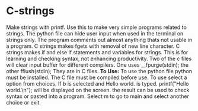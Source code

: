 # C-strings
Make strings with printf.
Use this to make very simple programs related to strings.
The python file can hide user input when used in the terminal on strings only.
The program comments out almost anything thats not usable in a program.
C strings  makes fgets with removal of new line character.
C strings makes if and else if statements and variables for strings.
This is for learning and checking syntax, not enhancing productivity.
Two of the c files will clear input buffer for different compilers.
One uses __fpurge(stdin); the other fflush(stdin); They are in C files.
**To Use:**
To use the python file python must be installed. The C file must be compiled
before use.
To use select a option from choices. If b is selected and Hello world. is typed.
printf("Hello world.\n"); will be displayed on the screen.
the result can be used to check syntax or pasted into a program.
Select m to go to main and select another choice or exit.
